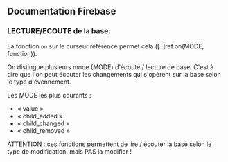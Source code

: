 ## Documentation Firebase

### LECTURE/ECOUTE de la base:
La fonction `on` sur le curseur référence permet cela ([..]ref.on(MODE, function)).

On distingue plusieurs mode (MODE) d'écoute / lecture de base. C'est à dire que l'on peut écouter les changements qui 
s'opèrent sur la base selon le type d'évennement.

Les MODE les plus courants : 
* « value »
* « child_added »
* « child_changed »
* « child_removed »

ATTENTION : ces fonctions permettent de lire / écouter la base selon le type de modification, mais PAS la modifier !
